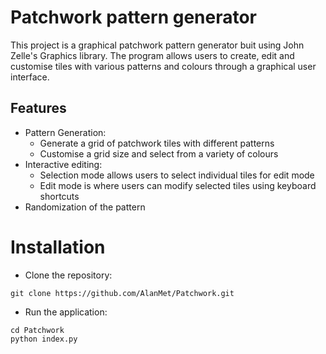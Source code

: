 # Patchwork pattern generator
This project is a graphical patchwork pattern generator buit using John Zelle's Graphics library. The program allows users to create, edit and customise tiles with various patterns and colours through a graphical user interface.
## Features
- Pattern Generation:
  - Generate a grid of patchwork tiles with different patterns
  - Customise a grid size and select from a variety of colours
- Interactive editing:
  - Selection mode allows users to select individual tiles for edit mode
  - Edit mode is where users can modify selected tiles using keyboard shortcuts
- Randomization of the pattern
# Installation
* Clone the repository:
```
git clone https://github.com/AlanMet/Patchwork.git
```
* Run the application:
```
cd Patchwork
python index.py
```
